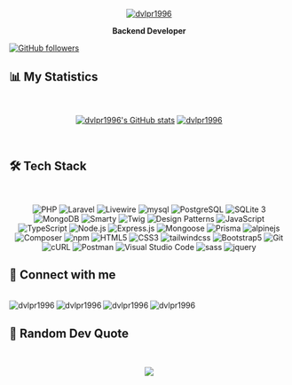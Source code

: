 <div align="center">

[![dvlpr1996](https://readme-typing-svg.herokuapp.com?color=%231A86CA&size=22&center=true&vCenter=true&lines=Welcome+To+My+Github+Profile)](https://git.io/typing-svg)
</div>

<div align="center">
	
**Backend Developer**

</div>

<div>
	
[![GitHub followers](https://img.shields.io/github/followers/dvlpr1996?label=Follow&style=social)](https://github.com/dvlpr1996)
</div>

## 📊 My Statistics
<br>

<div align="center">

 [![dvlpr1996's GitHub stats](https://github-readme-stats.vercel.app/api?username=dvlpr1996&show_icons=true&theme=vue-dark&include_all_commits=true&count_private=true&line_height=40)](https://github.com/dvlpr1996/dvlpr1996)  [![dvlpr1996](https://github-readme-stats.vercel.app/api/top-langs/?username=dvlpr1996&theme=vue-dark&include_all_commits=true&line_height=35)](https://github.com/dvlpr1996/dvlpr1996)
</div>

<br>

## 🛠 Tech Stack
<br>

<div align="center">

<!-- 
![PHP](https://img.shields.io/badge/-PHP-777BB4?style=for-the-badge&logo=php&logoColor=fff)
![Laravel](https://img.shields.io/badge/-Laravel-FF2D20?style=for-the-badge&logo=Laravel&logoColor=fff)
![Livewire](https://img.shields.io/static/v1?style=for-the-badge&message=Livewire&color=4E56A6&logo=Livewire&logoColor=FFFFFF&label=)
![mysql](https://img.shields.io/badge/-mysql-4479A1?style=for-the-badge&logo=mysql&logoColor=000)
![SQLite 3](https://img.shields.io/badge/-SQLite%203-003B57?style=for-the-badge&logo=sqlite&logoColor=white)
![Smarty](https://img.shields.io/badge/-Smarty-FFBF00?style=for-the-badge&logo=smarty&logoColor=white&logo=Smarty&logoColor=white)
![Twig](https://img.shields.io/badge/-Twig-BACF29?style=for-the-badge&logo=twig&logoColor=white)
![Design Patterns](https://img.shields.io/badge/-Design%20Patterns-007ACC?style=for-the-badge&logo=design-patterns&logoColor=fff)
![JavaScript](https://img.shields.io/badge/-JavaScript-F7DF1E?style=for-the-badge&logo=javascript&logoColor=000)
![TypeScript](https://img.shields.io/badge/-TypeScript-3178C6?style=for-the-badge&logo=typescript&logoColor=fff) 
![Node.js](https://img.shields.io/badge/-Node.js-339933?style=for-the-badge&logo=nodedotjs&logoColor=fff) 
![Express.js](https://img.shields.io/badge/-Express.js-000000?style=for-the-badge&logo=express&logoColor=fff)
![Mongoose](https://img.shields.io/badge/-Mongoose-4D8DD4?style=for-the-badge&logo=mongodb&logoColor=white)
![Prisma](https://img.shields.io/badge/-Prisma-CA4245?style=for-the-badge&logo=prisma&logoColor=white)

![Inertia.js](https://img.shields.io/badge/-Inertia.js-4D8DD4?style=for-the-badge&logo=inertia&logoColor=white)
![React](https://img.shields.io/badge/-React-61DAFB?style=for-the-badge&logo=react&logoColor=fff)
![React Router](https://img.shields.io/badge/-React%20Router-CA4245?style=for-the-badge&logo=react-router&logoColor=fff)
![Redux](https://img.shields.io/badge/-Redux-764ABC?style=for-the-badge&logo=redux&logoColor=fff) 
![Next.js](https://img.shields.io/badge/-Next.js-000000?style=for-the-badge&logo=nextdotjs&logoColor=fff) 
![MongoDB](https://img.shields.io/badge/-MongoDB-47A248?style=for-the-badge&logo=mongodb&logoColor=fff)
![Material-UI](https://img.shields.io/badge/-Material--UI-0081CB?style=for-the-badge&logo=material-ui&logoColor=fff)

![HTML5](https://img.shields.io/badge/-HTML5-E34F26?style=for-the-badge&logo=HTML5&logoColor=fff)
![CSS3](https://img.shields.io/badge/-CSS3-1572B6?style=for-the-badge&logo=CSS3&logoColor=fff)
![sass](https://img.shields.io/badge/-sass-c69?style=for-the-badge&logo=sass&logoColor=fff)
![tailwindcss](https://img.shields.io/badge/-tailwind%20css-06B6D4?style=for-the-badge&logo=tailwindcss&logoColor=fff)
![Bootstrap5](https://img.shields.io/badge/-Bootstrap%205-7952B3?style=for-the-badge&logo=Bootstrap&logoColor=fff)
![alpinejs](https://img.shields.io/badge/-alpine.js-2D323E?style=for-the-badge&logo=alpine.js&logoColor=fff)
![cURL](https://img.shields.io/badge/-CURL-007396?style=for-the-badge&logo=CURL&logoColor=white)
![Git](https://img.shields.io/badge/-Git-F05032?style=for-the-badge&logo=Git&logoColor=fff)
![jquery](https://img.shields.io/badge/-jquery-0769AD?style=for-the-badge&logo=jquery&logoColor=fff)
-->

![PHP](https://img.shields.io/badge/-PHP-777BB4?style=flat&logo=php&logoColor=fff)
![Laravel](https://img.shields.io/badge/-Laravel-FF2D20?style=flat&logo=Laravel&logoColor=fff)
![Livewire](https://img.shields.io/static/v1?style=flat&message=Livewire&color=4E56A6&logo=Livewire&logoColor=FFFFFF&label=)
![mysql](https://img.shields.io/badge/-mysql-4479A1?style=flat&logo=mysql&logoColor=000)
![PostgreSQL](https://img.shields.io/badge/-PostgreSQL-4169E1?style=flat&logo=postgresql&logoColor=white)
![SQLite 3](https://img.shields.io/badge/-SQLite%203-003B57?style=flat&logo=sqlite&logoColor=white)
![MongoDB](https://img.shields.io/badge/-MongoDB-47A248?style=flat&logo=mongodb&logoColor=fff)
![Smarty](https://img.shields.io/badge/-Smarty-FFBF00?style=flat&logo=smarty&logoColor=white&logo=Smarty&logoColor=white)
![Twig](https://img.shields.io/badge/-Twig-BACF29?style=flat&logo=twig&logoColor=white)
![Design Patterns](https://img.shields.io/badge/-Design%20Patterns-007ACC?style=flat&logo=design-patterns&logoColor=fff)
![JavaScript](https://img.shields.io/badge/-JavaScript-F7DF1E?style=flat&logo=javascript&logoColor=000)
![TypeScript](https://img.shields.io/badge/-TypeScript-3178C6?style=flat&logo=typescript&logoColor=fff) 
![Node.js](https://img.shields.io/badge/-Node.js-339933?style=flat&logo=nodedotjs&logoColor=fff) 
![Express.js](https://img.shields.io/badge/-Express.js-000000?style=flat&logo=express&logoColor=fff)
![Mongoose](https://img.shields.io/badge/-Mongoose-4D8DD4?style=flat&logo=mongodb&logoColor=white)
![Prisma](https://img.shields.io/badge/-Prisma-2D3748?style=flat&logo=prisma&logoColor=white)
![alpinejs](https://img.shields.io/badge/-alpine.js-2D323E?style=flat&logo=alpine.js&logoColor=fff)
![Composer](https://img.shields.io/badge/-Composer-885630?style=flat&logo=composer&logoColor=fff)
![npm](https://img.shields.io/badge/-npm-CB3837?style=flat&logo=npm&logoColor=fff)
![HTML5](https://img.shields.io/badge/-HTML5-E34F26?style=flat&logo=HTML5&logoColor=fff)
![CSS3](https://img.shields.io/badge/-CSS3-1572B6?style=flat&logo=CSS3&logoColor=fff)
![tailwindcss](https://img.shields.io/badge/-tailwind%20css-06B6D4?style=flat&logo=tailwindcss&logoColor=fff)
![Bootstrap5](https://img.shields.io/badge/-Bootstrap%205-7952B3?style=flat&logo=Bootstrap&logoColor=fff)
![Git](https://img.shields.io/badge/-Git-F05032?style=flat&logo=Git&logoColor=fff)
![cURL](https://img.shields.io/badge/-CURL-007396?style=flat&logo=CURL&logoColor=white)
![Postman](https://img.shields.io/badge/-Postman-FF6C37?style=flat&logo=postman&logoColor=fff)
![Visual Studio Code](https://img.shields.io/badge/-Visual%20Studio%20Code-007ACC?style=flat&logo=visual-studio-code&logoColor=white)
![sass](https://img.shields.io/badge/-sass-c69?style=flat&logo=sass&logoColor=fff)
![jquery](https://img.shields.io/badge/-jquery-0769AD?style=flat&logo=jquery&logoColor=fff)



<!-- 
![NestJS](https://img.shields.io/badge/-NestJS-E0234E?style=flat&logo=nestjs&logoColor=fff)
![Drizzle ORM](https://img.shields.io/badge/-Drizzle%20ORM-333333?style=flat&logo=drizzle&logoColor=white)
![Inertia.js](https://img.shields.io/badge/-Inertia.js-4D8DD4?style=flat&logo=inertia&logoColor=white)
![React](https://img.shields.io/badge/-React-61DAFB?style=flat&logo=react&logoColor=fff)
![React Router](https://img.shields.io/badge/-React%20Router-CA4245?style=flat&logo=react-router&logoColor=fff)
![Redux](https://img.shields.io/badge/-Redux-764ABC?style=flat&logo=redux&logoColor=fff) 
![Next.js](https://img.shields.io/badge/-Next.js-000000?style=flat&logo=nextdotjs&logoColor=fff) 
![Material-UI](https://img.shields.io/badge/-Material--UI-0081CB?style=flat&logo=material-ui&logoColor=fff)
-->

</div>


## 📠 Connect with me

<br>

<div align="center">
		  
   <a href="https://instagram.com/nima_jahanbakhshian" title="dvlpr1996's instagram">
    <img align="left" alt="dvlpr1996" src="https://img.shields.io/badge/Instagram-E4405F?style=for-the-badge&logo=instagram&logoColor=white">
  </a>
  <a href="https://www.linkedin.com/in/nima-jahan-bakhshian" title="dvlpr1996's linkedin">
    <img align="left" alt="dvlpr1996" src="https://img.shields.io/badge/LinkedIn-0077B5?style=for-the-badge&logo=linkedin&logoColor=white">
  </a>
  <a href="https://t.me/nima96_j" title="dvlpr1996's Telegram">
    <img align="left" alt="dvlpr1996" src="https://img.shields.io/badge/Telegram-2CA5E0?style=for-the-badge&logo=telegram&logoColor=white">
  </a>
  <a href="mailto:nimajahanbakhshian@gmail.com" title="dvlpr1996's Gmail">
    <img align="left" alt="dvlpr1996" src="https://img.shields.io/badge/Gmail-D14836?style=for-the-badge&logo=gmail&logoColor=white">
  </a>
<!--   <a href="https://leetcode.com/u/dvlpr1996/" title="leetcode">
    <img align="left" alt="dvlpr1996" src="https://img.shields.io/badge/LeetCode-000000?style=for-the-badge&logo=LeetCode&logoColor=#d16c06">
  </a> -->
</div>

<br>

## 📝 Random Dev Quote

<br>

<div align="center">
	
![](https://quotes-github-readme.vercel.app/api?type=horizontal&theme=tokyonight)
</div>
